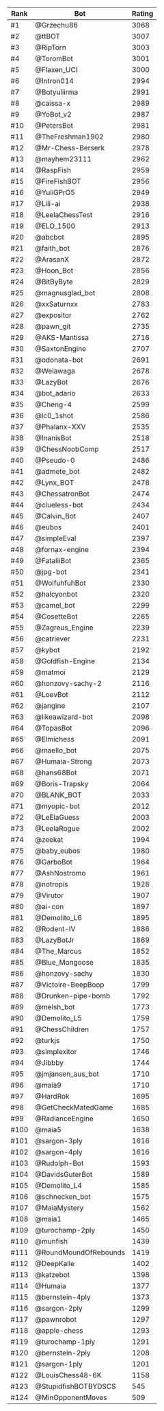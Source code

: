 Rank|Bot|Rating
---|---|---
#1|@Grzechu86|3068
#2|@ttBOT|3007
#3|@RipTorn|3003
#4|@ToromBot|3001
#5|@Flaxen_UCI|3000
#6|@Intron014|2994
#7|@Botyuliirma|2991
#8|@caissa-x|2989
#9|@YoBot_v2|2987
#10|@PetersBot|2981
#11|@TheFreshman1902|2980
#12|@Mr-Chess-Berserk|2978
#13|@mayhem23111|2962
#14|@RaspFish|2959
#15|@FireFishBOT|2956
#16|@YuliGPrO5|2949
#17|@Lili-ai|2938
#18|@LeelaChessTest|2916
#19|@ELO_1500|2913
#20|@abcbot|2895
#21|@faith_bot|2876
#22|@ArasanX|2872
#23|@Hoon_Bot|2856
#24|@BitByByte|2829
#25|@magnusglad_bot|2808
#26|@xxSaturnxx|2783
#27|@expositor|2762
#28|@pawn_git|2735
#29|@AKS-Mantissa|2716
#30|@SaxtonEngine|2707
#31|@odonata-bot|2691
#32|@Weiawaga|2678
#33|@LazyBot|2676
#34|@bot_adario|2633
#35|@Cheng-4|2599
#36|@lc0_1shot|2586
#37|@Phalanx-XXV|2535
#38|@InanisBot|2518
#39|@ChessNoobComp|2517
#40|@Pseudo-0|2486
#41|@admete_bot|2482
#42|@Lynx_BOT|2478
#43|@ChessatronBot|2474
#44|@clueless-bot|2434
#45|@Calvin_Bot|2407
#46|@eubos|2401
#47|@simpleEval|2397
#48|@fornax-engine|2394
#49|@FataliiBot|2365
#50|@jpg-bot|2341
#51|@WolfuhfuhBot|2330
#52|@halcyonbot|2320
#53|@camel_bot|2299
#54|@CosetteBot|2265
#55|@Zagreus_Engine|2239
#56|@catriever|2231
#57|@kybot|2192
#58|@Goldfish-Engine|2134
#59|@matmoi|2129
#60|@honzovy-sachy-2|2116
#61|@LoevBot|2112
#62|@jangine|2107
#63|@likeawizard-bot|2098
#64|@TopasBot|2096
#65|@Elmichess|2091
#66|@maello_bot|2075
#67|@Humaia-Strong|2073
#68|@hans68Bot|2071
#69|@Boris-Trapsky|2064
#70|@BLANK_BOT|2033
#71|@myopic-bot|2012
#72|@LeElaGuess|2003
#73|@LeelaRogue|2002
#74|@zeekat|1994
#75|@baby_eubos|1980
#76|@GarboBot|1964
#77|@AshNostromo|1961
#78|@notropis|1928
#79|@Virutor|1907
#80|@ai-con|1897
#81|@Demolito_L6|1895
#82|@Rodent-IV|1886
#83|@LazyBotJr|1869
#84|@The_Marcus|1852
#85|@Blue_Mongoose|1835
#86|@honzovy-sachy|1830
#87|@Victoire-BeepBoop|1799
#88|@Drunken-pipe-bomb|1792
#89|@melsh_bot|1773
#90|@Demolito_L5|1759
#91|@ChessChildren|1757
#92|@turkjs|1750
#93|@simplexitor|1746
#94|@Jibbby|1744
#95|@jmjansen_aus_bot|1710
#96|@maia9|1710
#97|@HardRok|1695
#98|@GetCheckMatedGame|1685
#99|@RadianceEngine|1650
#100|@maia5|1638
#101|@sargon-3ply|1616
#102|@sargon-4ply|1616
#103|@Rudolph-Bot|1593
#104|@DavidsGuterBot|1589
#105|@Demolito_L4|1585
#106|@schnecken_bot|1575
#107|@MaiaMystery|1562
#108|@maia1|1465
#109|@turochamp-2ply|1450
#110|@munfish|1439
#111|@RoundMoundOfRebounds|1419
#112|@DeepKalle|1402
#113|@katzebot|1398
#114|@Humaia|1377
#115|@bernstein-4ply|1373
#116|@sargon-2ply|1299
#117|@pawnrobot|1297
#118|@apple-chess|1293
#119|@turochamp-1ply|1291
#120|@bernstein-2ply|1208
#121|@sargon-1ply|1201
#122|@LouisChess48-6K|1158
#123|@StupidfishBOTBYDSCS|545
#124|@MinOpponentMoves|509
